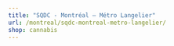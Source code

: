 ```yaml
---
title: "SQDC - Montréal — Métro Langelier"
url: /montreal/sqdc-montreal-metro-langelier/
shop: cannabis
---
```

